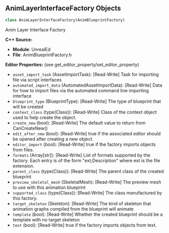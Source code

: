 ## AnimLayerInterfaceFactory Objects

```python
class AnimLayerInterfaceFactory(AnimBlueprintFactory)
```

Anim Layer Interface Factory

**C++ Source:**

- **Module**: UnrealEd
- **File**: AnimBlueprintFactory.h

**Editor Properties:** (see get_editor_property/set_editor_property)

- ``asset_import_task`` (AssetImportTask):  [Read-Write] Task for importing file via script interfaces
- ``automated_import_data`` (AutomatedAssetImportData):  [Read-Write] Data for how to import files via the automated command line importing interface
- ``blueprint_type`` (BlueprintType):  [Read-Write] The type of blueprint that will be created
- ``context_class`` (type(Class)):  [Read-Write] Class of the context object used to help create the object.
- ``create_new`` (bool):  [Read-Write] The default value to return from CanCreateNew()
- ``edit_after_new`` (bool):  [Read-Write] true if the associated editor should be opened after creating a new object.
- ``editor_import`` (bool):  [Read-Write] true if the factory imports objects from files.
- ``formats`` (Array[str]):  [Read-Write] List of formats supported by the factory. Each entry is of the form "ext;Description" where ext is the file extension.
- ``parent_class`` (type(Class)):  [Read-Write] The parent class of the created blueprint
- ``preview_skeletal_mesh`` (SkeletalMesh):  [Read-Write] The preview mesh to use with this animation blueprint
- ``supported_class`` (type(Class)):  [Read-Write] The class manufactured by this factory.
- ``target_skeleton`` (Skeleton):  [Read-Write] The kind of skeleton that animation graphs compiled from the blueprint will animate
- ``template`` (bool):  [Read-Write] Whether the created blueprint should be a template with no target skeleton
- ``text`` (bool):  [Read-Write] true if the factory imports objects from text.

<a id="unreal.AnimBoneCompressionSettingsFactory"></a>